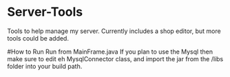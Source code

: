 # Server-Tools
Tools to help manage my server. Currently includes a shop editor, but more tools could be added.

#How to Run
Run from MainFrame.java
If you plan to use the Mysql then make sure to edit eh MysqlConnector class, and import the jar from the /libs folder into your build path.

